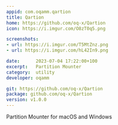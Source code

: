 ```yaml
---
appid: com.oqamm.qartion
title: Qartion
home: https://github.com/oq-x/Qartion
icon: https://i.imgur.com/O8zT0q5.png

screenshots:
- url: https://i.imgur.com/T5MtZnz.png
- url: https://i.imgur.com/hL42In9.png

date:      2023-07-04 17:22:00+100
excerpt:   Partition Mounter
category:  utility
developer: oqamm

git: https://github.com/oq-x/Qartion
package: github.com/oq-x/Qartion
version: v1.0.0
---
```


Partition Mounter for macOS and Windows
